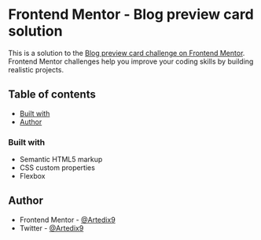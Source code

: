 # Frontend Mentor - Blog preview card solution

This is a solution to the [Blog preview card challenge on Frontend Mentor](https://www.frontendmentor.io/challenges/blog-preview-card-ckPaj01IcS). Frontend Mentor challenges help you improve your coding skills by building realistic projects.

## Table of contents

- [Built with](#built-with)
- [Author](#author)

### Built with

- Semantic HTML5 markup
- CSS custom properties
- Flexbox

## Author

- Frontend Mentor - [@Artedix9](https://www.frontendmentor.io/profile/artedix9)
- Twitter - [@Artedix9](https://www.twitter.com/artedix9)
